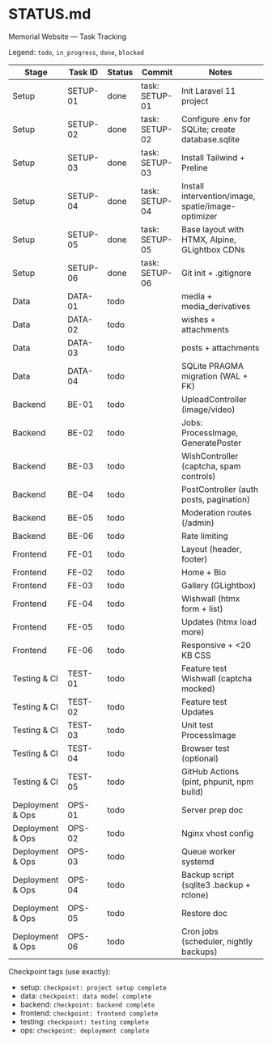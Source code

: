# STATUS.md

Memorial Website — Task Tracking

Legend: `todo`, `in_progress`, `done`, `blocked`

| Stage | Task ID | Status | Commit | Notes |
|-------|---------|--------|--------|-------|
| Setup | SETUP-01 | done | task: SETUP-01 | Init Laravel 11 project |
| Setup | SETUP-02 | done | task: SETUP-02 | Configure .env for SQLite; create database.sqlite |
| Setup | SETUP-03 | done | task: SETUP-03 | Install Tailwind + Preline |
| Setup | SETUP-04 | done | task: SETUP-04 | Install intervention/image, spatie/image-optimizer |
| Setup | SETUP-05 | done | task: SETUP-05 | Base layout with HTMX, Alpine, GLightbox CDNs |
| Setup | SETUP-06 | done | task: SETUP-06 | Git init + .gitignore |
| Data | DATA-01 | todo |  | media + media_derivatives |
| Data | DATA-02 | todo |  | wishes + attachments |
| Data | DATA-03 | todo |  | posts + attachments |
| Data | DATA-04 | todo |  | SQLite PRAGMA migration (WAL + FK) |
| Backend | BE-01 | todo |  | UploadController (image/video) |
| Backend | BE-02 | todo |  | Jobs: ProcessImage, GeneratePoster |
| Backend | BE-03 | todo |  | WishController (captcha, spam controls) |
| Backend | BE-04 | todo |  | PostController (auth posts, pagination) |
| Backend | BE-05 | todo |  | Moderation routes (/admin) |
| Backend | BE-06 | todo |  | Rate limiting |
| Frontend | FE-01 | todo |  | Layout (header, footer) |
| Frontend | FE-02 | todo |  | Home + Bio |
| Frontend | FE-03 | todo |  | Gallery (GLightbox) |
| Frontend | FE-04 | todo |  | Wishwall (htmx form + list) |
| Frontend | FE-05 | todo |  | Updates (htmx load more) |
| Frontend | FE-06 | todo |  | Responsive + <20 KB CSS |
| Testing & CI | TEST-01 | todo |  | Feature test Wishwall (captcha mocked) |
| Testing & CI | TEST-02 | todo |  | Feature test Updates |
| Testing & CI | TEST-03 | todo |  | Unit test ProcessImage |
| Testing & CI | TEST-04 | todo |  | Browser test (optional) |
| Testing & CI | TEST-05 | todo |  | GitHub Actions (pint, phpunit, npm build) |
| Deployment & Ops | OPS-01 | todo |  | Server prep doc |
| Deployment & Ops | OPS-02 | todo |  | Nginx vhost config |
| Deployment & Ops | OPS-03 | todo |  | Queue worker systemd |
| Deployment & Ops | OPS-04 | todo |  | Backup script (sqlite3 .backup + rclone) |
| Deployment & Ops | OPS-05 | todo |  | Restore doc |
| Deployment & Ops | OPS-06 | todo |  | Cron jobs (scheduler, nightly backups) |

Checkpoint tags (use exactly):
- setup: `checkpoint: project setup complete`
- data: `checkpoint: data model complete`
- backend: `checkpoint: backend complete`
- frontend: `checkpoint: frontend complete`
- testing: `checkpoint: testing complete`
- ops: `checkpoint: deployment complete`
